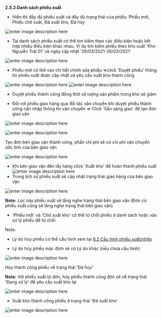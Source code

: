 



**2.5.2 Danh sách phiếu xuất**

- Hiển thị đầy đủ phiếu xuất và đầy đủ trạng thái của phiếu: Phiếu mới, Phiếu chờ xuất, Đã xuất kho, Đã hủy

![enter image description here](https://static8.muarecdn.com/original/muare/images/2021/03/26/5893754_screenshot-9.png)
  
- Tại danh sách phiếu xuất có thể tìm kiếm theo các điều kiện hoặc kết hợp nhiều điều kiện khác nhau. Ví dụ tìm kiếm phiếu theo kho xuất 'Kho Nguyễn Trãi 01'  và ngày cập nhật '26/03/2021-26/03/2021'

![enter image description here](https://static8.muarecdn.com/original/muare/images/2021/03/26/5893757_screenshot-10.png)
      
   + Phiếu mới có thể vào chi tiết chỉnh sửa phiếu =>click 'Duyệt phiếu' thông tin phiếu xuất được cập nhật và yêu cầu xuất kho thành công 

![enter image description here](https://static8.muarecdn.com/original/muare/images/2021/08/31/6070156_screenshot-26.png)
![enter image description here](https://static8.muarecdn.com/original/muare/images/2021/08/31/6070159_screenshot-27.png)

-  Duyệt phiếu thành công đồng thời số lượng sản phẩm trong kho sẽ giảm
 
- Đối với phiếu giao hàng qua đối tác vận chuyển khi duyệt phiếu thành công cần nhập thông tin vận chuyển => Click 'Sẵn sàng giao' để tạo đơn giao vận

![enter image description here](https://static8.muarecdn.com/original/muare/images/2021/08/31/6070177_screenshot-28.png)

![enter image description here](https://static8.muarecdn.com/original/muare/images/2021/08/31/6070187_screenshot-29.png)

Tạo đơn bên giao vận thành công, phần chi phí sẽ có chi phí vận chuyển ước tính của bên giao vận

![enter image description here](https://static8.muarecdn.com/original/muare/images/2021/08/31/6070188_screenshot-30.png)

 - Khi bên giao vận đến lấy hàng click 'Xuất kho' để hoàn thành phiếu xuất 
  ![enter image description here](https://static8.muarecdn.com/original/muare/images/2021/08/31/6070197_screenshot-31.png)
- Trong lịch sử  phiếu xuất sẽ cập nhật trạng thái giao hàng của bên giao vận 

![enter image description here](https://static8.muarecdn.com/original/muare/images/2021/09/01/6070500_screenshot-32.png)


**Note:** Lúc này phiếu xuất sẽ lắng nghe trạng thái bên giao vận (Đơn có phiếu xuất cũng sẽ lắng nghe trạng thái bên giao vận)

+ 'Phiếu mới' và 'Chờ xuất kho' có thể từ chối phiếu ở danh sách hoặc vào xử lý phiếu để từ chối

Note: 

- Lý do hủy phiếu có thế cấu hình xem tại  [6.2 Cấu hình phiếu xuất/nhập](eshop/cauhinhxuatnhap.md)

- Lý do hủy phiếu mặc định sẽ có Lý do khác (nếu chưa cấu hình) 

![enter image description here](https://static8.muarecdn.com/original/muare/images/2021/03/26/5893769_screenshot-13.png)

Hủy thành công phiếu về trạng thái 'Đã hủy' 

**Note:** Với phiếu xuất từ đơn, hủy phiếu thành công đơn sẽ về trạng thái 'Đang xử lý' để yêu cầu xuất kho lại

![enter image description here](https://static8.muarecdn.com/original/muare/images/2021/03/26/5893771_screenshot-14.png)

- Xuất kho thành công phiếu ở trạng thái 'Đã xuất kho'

![enter image description here](https://static8.muarecdn.com/original/muare/images/2021/04/09/5908770_screenshot-110.png)





